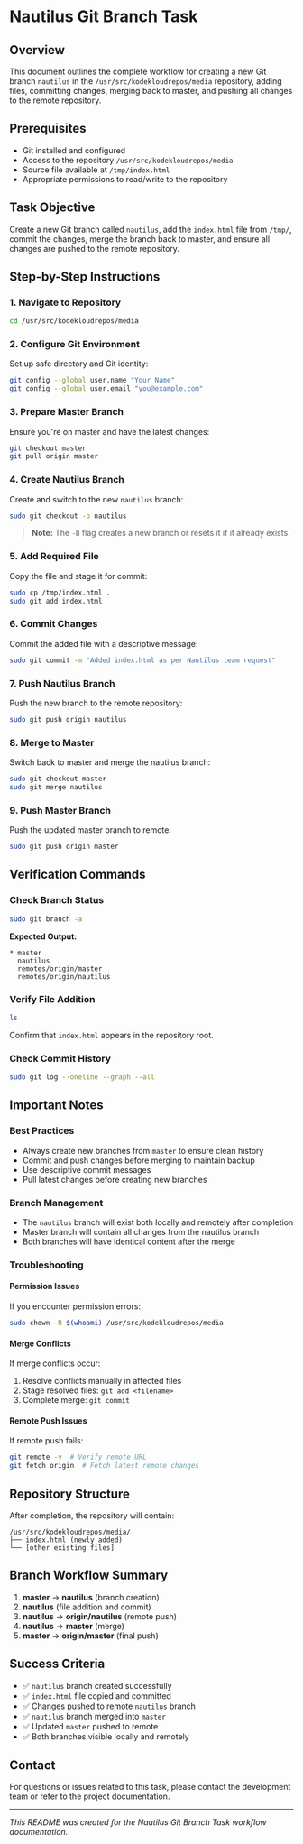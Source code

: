 # Nautilus Git Branch Task

## Overview
This document outlines the complete workflow for creating a new Git branch `nautilus` in the `/usr/src/kodekloudrepos/media` repository, adding files, committing changes, merging back to master, and pushing all changes to the remote repository.

## Prerequisites
- Git installed and configured
- Access to the repository `/usr/src/kodekloudrepos/media`
- Source file available at `/tmp/index.html`
- Appropriate permissions to read/write to the repository

## Task Objective
Create a new Git branch called `nautilus`, add the `index.html` file from `/tmp/`, commit the changes, merge the branch back to master, and ensure all changes are pushed to the remote repository.

## Step-by-Step Instructions

### 1. Navigate to Repository
```bash
cd /usr/src/kodekloudrepos/media
```

### 2. Configure Git Environment
Set up safe directory and Git identity:
```bash
git config --global user.name "Your Name"
git config --global user.email "you@example.com"
```

### 3. Prepare Master Branch
Ensure you're on master and have the latest changes:
```bash
git checkout master
git pull origin master
```

### 4. Create Nautilus Branch
Create and switch to the new `nautilus` branch:
```bash
sudo git checkout -b nautilus
```
> **Note:** The `-B` flag creates a new branch or resets it if it already exists.

### 5. Add Required File
Copy the file and stage it for commit:
```bash
sudo cp /tmp/index.html .
sudo git add index.html
```

### 6. Commit Changes
Commit the added file with a descriptive message:
```bash
sudo git commit -m "Added index.html as per Nautilus team request"
```

### 7. Push Nautilus Branch
Push the new branch to the remote repository:
```bash
sudo git push origin nautilus
```

### 8. Merge to Master
Switch back to master and merge the nautilus branch:
```bash
sudo git checkout master
sudo git merge nautilus
```

### 9. Push Master Branch
Push the updated master branch to remote:
```bash
sudo git push origin master
```

## Verification Commands

### Check Branch Status
```bash
sudo git branch -a
```
**Expected Output:**
```
* master
  nautilus
  remotes/origin/master
  remotes/origin/nautilus
```

### Verify File Addition
```bash
ls
```
Confirm that `index.html` appears in the repository root.

### Check Commit History
```bash
sudo git log --oneline --graph --all
```

## Important Notes

### Best Practices
- Always create new branches from `master` to ensure clean history
- Commit and push changes before merging to maintain backup
- Use descriptive commit messages
- Pull latest changes before creating new branches

### Branch Management
- The `nautilus` branch will exist both locally and remotely after completion
- Master branch will contain all changes from the nautilus branch
- Both branches will have identical content after the merge

### Troubleshooting

#### Permission Issues
If you encounter permission errors:
```bash
sudo chown -R $(whoami) /usr/src/kodekloudrepos/media
```

#### Merge Conflicts
If merge conflicts occur:
1. Resolve conflicts manually in affected files
2. Stage resolved files: `git add <filename>`
3. Complete merge: `git commit`

#### Remote Push Issues
If remote push fails:
```bash
git remote -v  # Verify remote URL
git fetch origin  # Fetch latest remote changes
```

## Repository Structure
After completion, the repository will contain:
```
/usr/src/kodekloudrepos/media/
├── index.html (newly added)
└── [other existing files]
```

## Branch Workflow Summary
1. **master** → **nautilus** (branch creation)
2. **nautilus** (file addition and commit)
3. **nautilus** → **origin/nautilus** (remote push)
4. **nautilus** → **master** (merge)
5. **master** → **origin/master** (final push)

## Success Criteria
- ✅ `nautilus` branch created successfully
- ✅ `index.html` file copied and committed
- ✅ Changes pushed to remote `nautilus` branch
- ✅ `nautilus` branch merged into `master`
- ✅ Updated `master` pushed to remote
- ✅ Both branches visible locally and remotely

## Contact
For questions or issues related to this task, please contact the development team or refer to the project documentation.

---
*This README was created for the Nautilus Git Branch Task workflow documentation.*